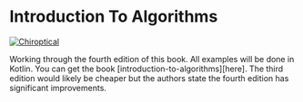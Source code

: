 # Introduction To Algorithms

[![Chiroptical](https://img.shields.io/badge/twitch.tv-chiroptical-purple?logo=twitch&style=for-the-badge)](https://twitch.tv/chiroptical)

Working through the fourth edition of this book. All examples will be done in
Kotlin. You can get the book [introduction-to-algorithms][here]. The third
edition would likely be cheaper but the authors state the fourth edition has
significant improvements.

[introduction-to-algorithms-4]: https://mitpress.mit.edu/books/introduction-algorithms-fourth-edition
[selected-solutions]: https://mitp-content-server.mit.edu/books/content/sectbyfn/books_pres_0/11599/selected-solutions.pdf
